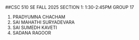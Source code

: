##CSC 510 SE FALL 2025
SECTION 1: 1:30-2:45PM 
GROUP 17

1. PRADYUMNA CHACHAM
2. SAI MAHATHI SURYADEVARA
3. SAI SUMEDH KAVETI
4. SADANA RAGOOR

